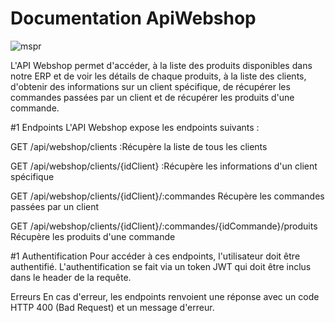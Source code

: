 # Documentation ApiWebshop

![mspr](https://user-images.githubusercontent.com/61651276/225070332-ea05cf7a-2f32-4899-a0d0-032502728375.PNG)

L'API Webshop permet d'accéder, à la liste des produits disponibles dans notre ERP et de voir les détails de chaque produits, à la liste des clients, d'obtenir des informations sur un client spécifique, de récupérer les commandes passées par un client et de récupérer les produits d'une commande.

#1 Endpoints
L'API Webshop expose les endpoints suivants :

GET /api/webshop/clients	:Récupère la liste de tous les clients

GET /api/webshop/clients/{idClient}	:Récupère les informations d'un client spécifique

GET /api/webshop/clients/{idClient}/:commandes	Récupère les commandes passées par un client

GET /api/webshop/clients/{idClient}/:commandes/{idCommande}/produits	Récupère les produits d'une commande

#1 Authentification
Pour accéder à ces endpoints, l'utilisateur doit être authentifié. L'authentification se fait via un token JWT qui doit être inclus dans le header de la requête.

Erreurs
En cas d'erreur, les endpoints renvoient une réponse avec un code HTTP 400 (Bad Request) et un message d'erreur.
